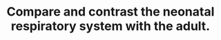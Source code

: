 ---
title: "Compare and contrast the neonatal respiratory system with the adult."
entityType: SAQ
exam: PEX
college: ANZCA
year: 2009
sitting: B
question: 10
passRate: 36
EC_expectedDomains:
- "This is a wide ranging question concerning many aspects of respiratory physiology:- physiologically relevant anatomy; ventilation and gas exchange; lung volumes; mechanics of breathing; pulmonary circulation; control of breathing; and haemoglobin."
EC_extraCredit:
- "Differences and similarities are both absolute (neonates are small) and relative (values indexed to weight or FRC)."
- "Mention of clinical implications gained extra marks."
- "Well organised answers were frequently in a table form."
EC_errorsCommon:
- "The neonatal period is from 0-28 days and this question predominantly concerned term neonates."
- "This is not a question about the transition from intra- to extrauterine life nor is it a question about the pathophysiology of prematurity."
- "The low pass rate resulted from most candidates not producing enough relevant detail in each of these areas."
---